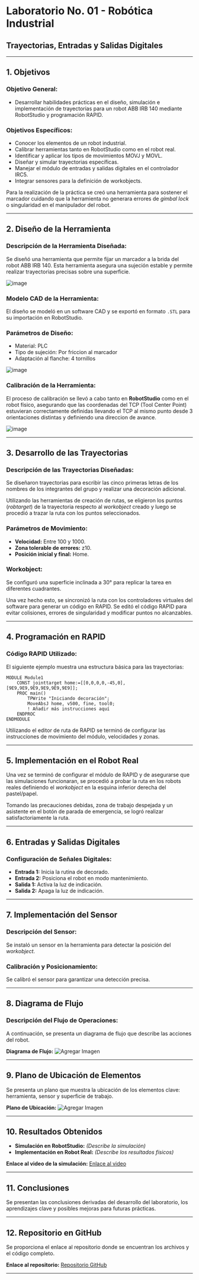 # **Laboratorio No. 01 - Robótica Industrial**
## **Trayectorias, Entradas y Salidas Digitales**

---

## **1. Objetivos**
### **Objetivo General:**
- Desarrollar habilidades prácticas en el diseño, simulación e implementación de trayectorias para un robot ABB IRB 140 mediante RobotStudio y programación RAPID.

### **Objetivos Específicos:**
- Conocer los elementos de un robot industrial.
- Calibrar herramientas tanto en RobotStudio como en el robot real.
- Identificar y aplicar los tipos de movimientos MOVJ y MOVL.
- Diseñar y simular trayectorias específicas.
- Manejar el módulo de entradas y salidas digitales en el controlador IRC5.
- Integrar sensores para la definición de workobjects.

Para la realización de la práctica se creó una herramienta para sostener el marcador cuidando que la herramienta no generara errores de *gimbal lock* o singularidad en el manipulador del robot.

---

## **2. Diseño de la Herramienta**
### **Descripción de la Herramienta Diseñada:**
Se diseñó una herramienta que permite fijar un marcador a la brida del robot ABB IRB 140. Esta herramienta asegura una sujeción estable y permite realizar trayectorias precisas sobre una superficie.

![image](https://github.com/user-attachments/assets/b201da77-73fb-48eb-9e48-b03e7168cb93)

### **Modelo CAD de la Herramienta:**
El diseño se modeló en un software CAD y se exportó en formato `.STL` para su importación en RobotStudio.

### **Parámetros de Diseño:**
- Material: PLC
- Tipo de sujeción: Por friccion al marcador
- Adaptación al flanche: 4 tornillos

![image](https://github.com/user-attachments/assets/7739ee76-a5b7-42cf-ac46-aae5367c6d8d)


### **Calibración de la Herramienta:**
El proceso de calibración se llevó a cabo tanto en **RobotStudio** como en el robot físico, asegurando que las coordenadas del TCP (Tool Center Point) estuvieran correctamente definidas llevando el TCP al mismo punto desde 3 orientaciones distintas y definiendo una direccion de avance.

![image](https://github.com/user-attachments/assets/6a214994-eee2-4a2b-8f8d-916e800cae65)

---

## **3. Desarrollo de las Trayectorias**
### **Descripción de las Trayectorias Diseñadas:**
Se diseñaron trayectorias para escribir las cinco primeras letras de los nombres de los integrantes del grupo y realizar una decoración adicional.

Utilizando las herramientas de creación de rutas, se eligieron los puntos (*robtarget*) de la trayectoria respecto al *workobject* creado y luego se procedió a trazar la ruta con los puntos seleccionados.

### **Parámetros de Movimiento:**
- **Velocidad:** Entre 100 y 1000.
- **Zona tolerable de errores:** z10.
- **Posición inicial y final:** Home.

### **Workobject:**
Se configuró una superficie inclinada a 30° para replicar la tarea en diferentes cuadrantes.

Una vez hecho esto, se sincronizó la ruta con los controladores virtuales del software para generar un código en RAPID. Se editó el código RAPID para evitar colisiones, errores de singularidad y modificar puntos no alcanzables.

---

## **4. Programación en RAPID**
### **Código RAPID Utilizado:**
El siguiente ejemplo muestra una estructura básica para las trayectorias:

```RAPID
MODULE Module1
    CONST jointtarget home:=[[0,0,0,0,-45,0],[9E9,9E9,9E9,9E9,9E9,9E9]];
    PROC main()
        TPWrite "Iniciando decoración";
        MoveAbsJ home, v500, fine, tool0;
        ! Añadir más instrucciones aquí
    ENDPROC
ENDMODULE
```

Utilizando el editor de ruta de RAPID se terminó de configurar las instrucciones de movimiento del módulo, velocidades y zonas.

---

## **5. Implementación en el Robot Real**
Una vez se terminó de configurar el módulo de RAPID y de asegurarse que las simulaciones funcionaran, se procedió a probar la ruta en los robots reales definiendo el *workobject* en la esquina inferior derecha del pastel/papel.

Tomando las precauciones debidas, zona de trabajo despejada y un asistente en el botón de parada de emergencia, se logró realizar satisfactoriamente la ruta.

---

## **6. Entradas y Salidas Digitales**
### **Configuración de Señales Digitales:**
- **Entrada 1:** Inicia la rutina de decorado.
- **Entrada 2:** Posiciona el robot en modo mantenimiento.
- **Salida 1:** Activa la luz de indicación.
- **Salida 2:** Apaga la luz de indicación.

---

## **7. Implementación del Sensor**
### **Descripción del Sensor:**
Se instaló un sensor en la herramienta para detectar la posición del *workobject*.

### **Calibración y Posicionamiento:**
Se calibró el sensor para garantizar una detección precisa.

---

## **8. Diagrama de Flujo**
### **Descripción del Flujo de Operaciones:**
A continuación, se presenta un diagrama de flujo que describe las acciones del robot.

**Diagrama de Flujo:**
![Agregar Imagen](#)

---

## **9. Plano de Ubicación de Elementos**
Se presenta un plano que muestra la ubicación de los elementos clave: herramienta, sensor y superficie de trabajo.

**Plano de Ubicación:**
![Agregar Imagen](#)

---

## **10. Resultados Obtenidos**
- **Simulación en RobotStudio:** *(Describe la simulación)*
- **Implementación en Robot Real:** *(Describe los resultados físicos)*

**Enlace al video de la simulación:**
[Enlace al video](#)

---

## **11. Conclusiones**
Se presentan las conclusiones derivadas del desarrollo del laboratorio, los aprendizajes clave y posibles mejoras para futuras prácticas.

---

## **12. Repositorio en GitHub**
Se proporciona el enlace al repositorio donde se encuentran los archivos y el código completo.

**Enlace al repositorio:**
[Repositorio GitHub](#)

---

